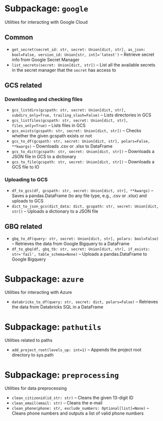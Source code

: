 # Subpackage: `google`
Utilities for interacting with Google Cloud

## Common
- `get_secret(secret_id: str, secret: Union[dict, str], as_json: bool=False, version_id: Union[str, int]='latest')` – Retrieve secret info from Google Secret Manager
- `list_secrets(secret: Union[dict, str])` – List all the available secrets in the secret manager that the `secret` has access to

## GCS related
### Downloading and checking files
- `gcs_listdirs(gcspath: str, secret: Union[dict, str], subdirs_only=True, trailing_slash=False)` – Lists directories in GCS
- `gcs_listfiles(gcspath: str, secret: Union[dict, str], files_only=True)` – Lists files in GCS
- `gcs_exists(gcspath: str, secret: Union[dict, str])` – Checks whether the given gcspath exists or not
- `gcs_to_df(gcspath: str, secret: Union[dict, str], polars=False, **kwargs)` – Downloads .csv or .xlsx to DataFrame
- `gcs_to_dict(gcspath: str, secret: Union[dict, str])` – Downloads a JSON file in GCS to a dictionary
- `gcs_to_file(gcspath: str, secret: Union[dict, str])` – Downloads a GCS file to IO

### Uploading to GCS
- `df_to_gcs(df, gcspath: str, secret: Union[dict, str], **kwargs)` – Saves a pandas.DataFrame (to any file type, e.g., .csv or .xlsx) and uploads to GCS
- `dict_to_json_gcs(dict_data: dict, gcspath: str, secret: Union[dict, str])` – Uploads a dictionary to a JSON file

## GBQ related
- `gbq_to_df(query: str, secret: Union[dict, str], polars: bool=False)` – Retrieves the data from Google Bigquery to a DataFrame
- `df_to_gbq(df, gbq_tb: str, secret: Union[dict, str], if_exists: str='fail', table_schema=None)` – Uploads a pandas.DataFrame to Google Bigquery


# Subpackage: `azure`
Utilities for interacting with Azure

- `databricks_to_df(query: str, secret: dict, polars=False)` – Retrieves the data from Databricks SQL in a DataFrame


# Subpackage: `pathutils`
Utilities related to paths

- `add_project_root(levels_up: int=1)` – Appends the project root directory to sys.path

# Subpackage: `preprocessing`
Utilities for data preprocessing

- `clean_citizenid(id_str: str)` – Cleans the given 13-digit ID
- `clean_email(email: str)` – Cleans the e-mail
- `clean_phone(phone: str, exclude_numbers: Optional[list]=None)` – Cleans phone numbers and outputs a list of valid phone numbers